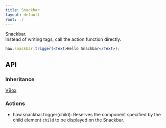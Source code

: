 ```yaml
---
title: Snackbar
layout: default
root: ./
---
```


Snackbar.  
Instead of writing tags, call the action function directly.

```jsx
haw.snackbar.trigger(<Text>Hello Snackbar</Text>);
```


API
--------

### Inheritance

[VBox](vbox)

### Actions

- haw.snackbar.trigger(child): Reserves the component specified by the child element `child` to be displayed on the Snackbar.
